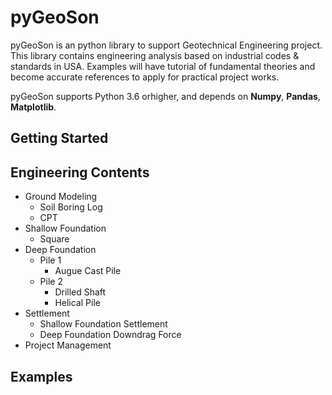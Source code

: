# pyGeoSon

pyGeoSon is an python library to support Geotechnical Engineering project. This library contains engineering analysis based on industrial codes & standards in USA. Examples will have tutorial of fundamental theories and become accurate references to apply for practical project works.

pyGeoSon supports Python 3.6 orhigher, and depends on **Numpy**, **Pandas**, **Matplotlib**.

## Getting Started

## Engineering Contents

- Ground Modeling
  - Soil Boring Log
  - CPT
- Shallow Foundation
  - Square
- Deep Foundation
  - Pile 1
    - Augue Cast Pile
  - Pile 2
    - Drilled Shaft
    - Helical Pile
- Settlement
  - Shallow Foundation Settlement
  - Deep Foundation Downdrag Force
- Project Management

## Examples



